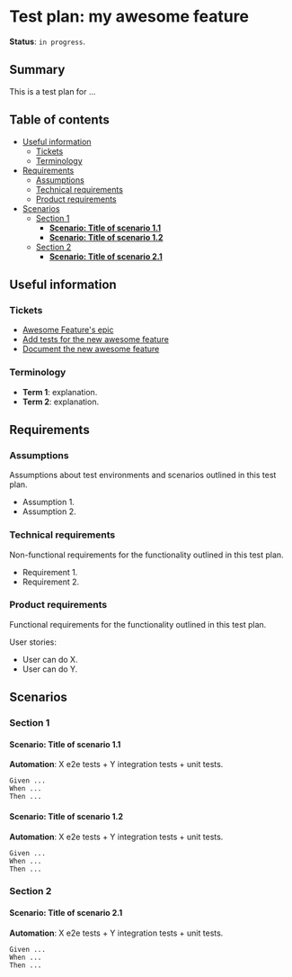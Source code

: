 # Test plan: my awesome feature <!-- omit from toc -->

<!-- Convey the plan's current status, e.g. are you expecting to finalize it in your PR, or later. -->
**Status**: `in progress`. <!-- `in progress` | `done` -->

## Summary <!-- omit from toc -->

<!-- Elaborate on what are we testing here, explain what the Awesome Feature is about. -->
This is a test plan for ...

## Table of contents <!-- omit from toc -->

<!--
Please use the "Markdown All in One" VS Code extension to keep the TOC in sync with the text:
https://marketplace.visualstudio.com/items?itemName=yzhang.markdown-all-in-one
-->

- [Useful information](#useful-information)
  - [Tickets](#tickets)
  - [Terminology](#terminology)
- [Requirements](#requirements)
  - [Assumptions](#assumptions)
  - [Technical requirements](#technical-requirements)
  - [Product requirements](#product-requirements)
- [Scenarios](#scenarios)
  - [Section 1](#section-1)
    - [**Scenario: Title of scenario 1.1**](#scenario-title-of-scenario-11)
    - [**Scenario: Title of scenario 1.2**](#scenario-title-of-scenario-12)
  - [Section 2](#section-2)
    - [**Scenario: Title of scenario 2.1**](#scenario-title-of-scenario-21)

## Useful information

### Tickets

<!-- Add links to any related tickets. -->

- [Awesome Feature's epic](https://github.com/elastic/security-team/issues/9999)
- [Add tests for the new awesome feature](https://github.com/elastic/kibana/issues/999999)
- [Document the new awesome feature](https://github.com/elastic/security-docs/issues/9999)

### Terminology

<!--
  Explain special terminology around the feature.
  This would allow you to write more concise scenarios, which would improve readability.
-->

- **Term 1**: explanation.
- **Term 2**: explanation.

## Requirements

### Assumptions

<!--
  Mention any assumptions for the scenarios that are not explicitly stated in their steps.
  For example, you could describe:
  - license assumptions: all scenarios are executed under the Basic license, unless indicated otherwise
  - RBAC assumptions: user has the required privileges to normally access the feature
  - data setup: user has certain saved objects, source events, alerts, etc in the system
-->

Assumptions about test environments and scenarios outlined in this test plan.

- Assumption 1.
- Assumption 2.

### Technical requirements

<!--
  Describe any non-function requirements for the feature, if you have any. These could be about:
  - existence or lack of any data in Elasticsearch
  - scale: size of data (number or size of objects), number of Elasticsearch or Kibana nodes, etc
  - performance
  - resilience and error handling
  - observability: APM instrumentation, console logging, event log, correlation ids
  - testing
-->

Non-functional requirements for the functionality outlined in this test plan.

- Requirement 1.
- Requirement 2.

### Product requirements

<!--
  Describe any function requirements for the feature. This may include:
  - user stories
  - acceptance criteria
  - any other relevant details and comments about the UX or UI
-->

Functional requirements for the functionality outlined in this test plan.

User stories:

- User can do X.
- User can do Y.

## Scenarios

<!--
  Add scenarios for the feature. Split them into meaningful sections (groups) of related scenarios.
  The goal of having sections is to make it easier to navigate the test plan:
  - there shouldn't be too many sections with few scenarios in each -- it would be hard to see
    the whole picture of how the feature works
  - there shouldn't bee too few sections with a lot of scenarios in each

  For example, here's some typical sections you might want to add:
  - "Core functionality". Happy paths, base use cases, etc. Split it into several sections if
    there's too many scenarios for it.
  - "Error handling"
  - "Authorization / RBAC"
  - "Kibana upgrade"
-->

### Section 1

#### **Scenario: Title of scenario 1.1**

<!-- Describe how are you planning to automate this scenario -->
**Automation**: X e2e tests + Y integration tests + unit tests.

<!-- Use Gherkin syntax to describe the scenario https://cucumber.io/docs/gherkin/ -->
```Gherkin
Given ...
When ...
Then ...
```

<!-- Consider adding any other useful notes and clarifications for the scenario -->

#### **Scenario: Title of scenario 1.2**

**Automation**: X e2e tests + Y integration tests + unit tests.

```Gherkin
Given ...
When ...
Then ...
```

### Section 2

#### **Scenario: Title of scenario 2.1**

**Automation**: X e2e tests + Y integration tests + unit tests.

```Gherkin
Given ...
When ...
Then ...
```
